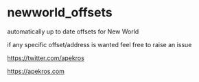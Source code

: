 # newworld_offsets
automatically up to date offsets for New World 

if any specific offset/address is wanted feel free to raise an issue

https://twitter.com/apekros

https://apekros.com
